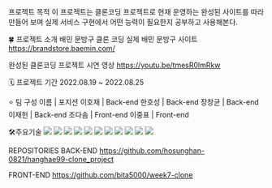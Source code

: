 프로젝트 목적
이 프로젝트는 클론코딩 프로젝트로 현재 운영하는 완성된 사이트를 따라 만들어 보며 실제 서비스 구현에서 어떤 능력이 필요한지 공부하고 사용해본다.


🍀 프로젝트 소개
배민 문방구 클론 코딩 
실제 배민 문방구 사이트 
https://brandstore.baemin.com/

완성된 클론코딩 프로젝트
시연 영상
https://youtu.be/tmesR0lmRkw

🗓 프로젝트 기간
2022.08.19 ~ 2022.08.25

⭐️ 팀 구성
이름	| 포지션
이호재 | Back-end
한호성	| Back-end
장창균 | Back-end
이재헌	| Back-end
조다솜 | Front-end
이중표 | Front-end

🛠주요기술
<img src="https://img.shields.io/badge/java-007396?style=for-the-badge&logo=java&logoColor=white">
<img src="https://img.shields.io/badge/amazonaws-232F3E?style=for-the-badge&logo=amazonaws&logoColor=white">
<img src="https://img.shields.io/badge/spring-6DB33F?style=for-the-badge&logo=spring&logoColor=white"> 
<img src="https://img.shields.io/badge/firebase-FFCA28?style=for-the-badge&logo=firebase&logoColor=white">
<img src="https://img.shields.io/badge/javascript-F7DF1E?style=for-the-badge&logo=javascript&logoColor=black"> 
<img src="https://img.shields.io/badge/react-61DAFB?style=for-the-badge&logo=react&logoColor=white"> 
<img src="https://img.shields.io/badge/redux-764ABC?style=for-the-badge&logo=redux&logoColor=white"> 
<img src="https://img.shields.io/badge/redux-toolkit-764ABC?style=for-the-badge&logo=redux&logoColor=white">
<img src="https://img.shields.io/badge/styled-components-DB7093?style=for-the-badge&logo=styled-components&logoColor=white">
<img src="https://img.shields.io/badge/github-181717?style=for-the-badge&logo=github&logoColor=white">
<img src="https://img.shields.io/badge/git-F05032?style=for-the-badge&logo=git&logoColor=white">


REPOSITORIES
BACK-END
https://github.com/hosunghan-0821/hanghae99-clone_project

FRONT-END
https://github.com/bita5000/week7-clone
